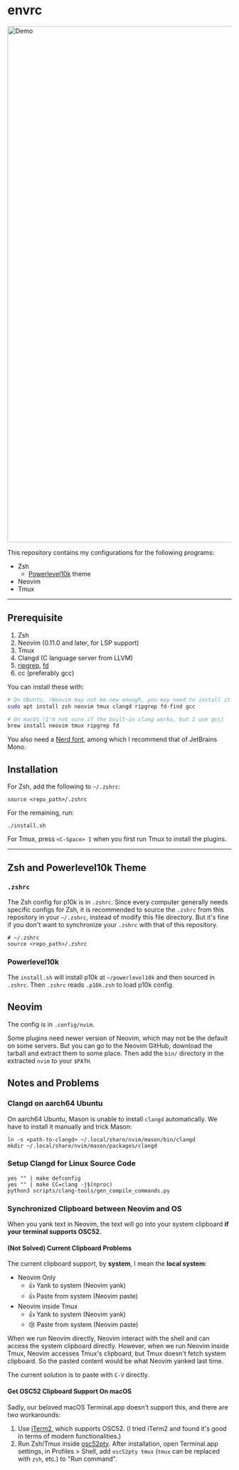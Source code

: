 # envrc

<img width="2032" height="1161" alt="Demo" src="https://github.com/user-attachments/assets/a30c43e6-5208-4c66-97d5-7f415b613de5" />

This repository contains my configurations for the following programs:

- Zsh
  - [Powerlevel10k](https://github.com/romkatv/powerlevel10k) theme
- Neovim
- Tmux

---

## Prerequisite

1. Zsh
2. Neovim (0.11.0 and later, for LSP support)
3. Tmux
4. Clangd (C language server from LLVM)
5. [ripgrep](https://github.com/BurntSushi/ripgrep), [fd](https://github.com/sharkdp/fd)
6. cc (preferably gcc)

You can install these with:

```sh
# On Ubuntu, (Neovim may not be new enough, you may need to install it from tarball manually)
sudo apt install zsh neovim tmux clangd ripgrep fd-find gcc

# On macOS (I'm not sure if the built-in clang works, but I use gcc)
brew install neovim tmux ripgrep fd
```

You also need a [Nerd font](https://www.nerdfonts.com), among which I recommend that of JetBrains Mono.

## Installation

For Zsh, add the following to `~/.zshrc`:

```
source <repo_path>/.zshrc
```

For the remaining, run:

```
./install.sh
```

For Tmux, press `<C-Space> I` when you first run Tmux to install the plugins.

---

## Zsh and Powerlevel10k Theme

### `.zshrc`

The Zsh config for p10k is in `.zshrc`. Since every computer generally needs specific configs for Zsh, it is recommended to source the `.zshrc` from this repository in your `~/.zshrc`, instead of modify this file directory. But it's fine if you don't want to synchronize your `.zshrc` with that of this repository.

```
# ~/.zshrc
source <repo_path>/.zshrc
```

### Powerlevel10k

The `install.sh` will install p10k at `~/powerlevel10k` and then sourced in `.zshrc`. Then `.zshrc` reads `.p10k.zsh` to load p10k config.

## Neovim

The config is in `.config/nvim`.

Some plugins need newer version of Neovim, which may not be the default on some servers. But you can go to the Neovim GitHub, download the tarball and extract them to some place. Then add the `bin/` directory in the extracted `nvim` to your `$PATH`.

## Notes and Problems

### Clangd on aarch64 Ubuntu

On aarch64 Ubuntu, Mason is unable to install `clangd` automatically. We have to install it manually and trick Mason:

```
ln -s <path-to-clangd> ~/.local/share/nvim/mason/bin/clangd
mkdir ~/.local/share/nvim/mason/packages/clangd
```

### Setup Clangd for Linux Source Code

```
yes "" | make defconfig
yes "" | make CC=clang -j$(nproc)
python3 scripts/clang-tools/gen_compile_commands.py
```

### Synchronized Clipboard between Neovim and OS

When you yank text in Neovim, the text will go into your system clipboard **if your terminal supports OSC52**.

#### (Not Solved) Current Clipboard Problems

The current clipboard support, by **system**, I mean the **local system**:

- Neovim Only
  - 👍 Yank to system (Neovim yank)
  - 👍 Paste from system (Neovim paste)
- Neovim inside Tmux
  - 👍 Yank to system (Neovim yank)
  - 😢 Paste from system (Neovim paste)
 
When we run Neovim directly, Neovim interact with the shell and can access the system clipboard directly. However, when we run Neovim inside Tmux, Neovim accesses Tmux's clipboard, but Tmux doesn't fetch system clipboard. So the pasted content would be what Neovim yanked last time.

The current solution is to paste with `C-V` directly.

#### Get OSC52 Clipboard Support On macOS

Sadly, our beloved macOS Terminal.app doesn't support this, and there are two workarounds:
1. Use [iTerm2](https://iterm2.com), which supports OSC52. (I tried iTerm2 and found it's good in terms of modern functionalities.)
2. Run Zsh/Tmux inside [osc52pty](https://github.com/roy2220/osc52pty). After installation, open Terminal.app settings, in Profiles > Shell, add `osc52pty tmux` (`tmux` can be replaced with `zsh`, etc.) to "Run command".
